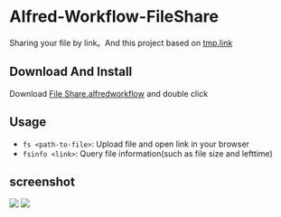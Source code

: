 # Alfred-Workflow-FileShare
Sharing your file by link。And this project based on [tmp.link](http://tmp.link)

## Download And Install
Download [File Share.alfredworkflow](./File_Share.alfredworkflow) and double click

## Usage
- `fs <path-to-file>`: Upload file and open link in your browser
- `fsinfo <link>`: Query file information(such as file size and lefttime)

## screenshot
![](https://ws4.sinaimg.cn/large/006tKfTcly1fq5gk0rvoyg30im0gh13i.gif)
![](https://ws3.sinaimg.cn/large/006tKfTcly1fq5gjqxvjag30im0ghju5.gif)
